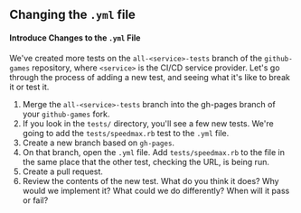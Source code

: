 ## Changing the `.yml` file

#### Introduce Changes to the `.yml` File

We've created more tests on the `all-<service>-tests` branch of the `github-games` repository, where `<service>` is the CI/CD service provider. Let's go through the process of adding a new test, and seeing what it's like to break it or test it.

1. Merge the `all-<service>-tests` branch into the gh-pages branch of your `github-games` fork.
1. If you look in the `tests/` directory, you'll see a few new tests. We're going to add the `tests/speedmax.rb` test to the `.yml` file.
1. Create a new branch based on `gh-pages`.
1. On that branch, open the `.yml` file. Add `tests/speedmax.rb` to the file in the same place that the other test, checking the URL, is being run.
1. Create a pull request.
1. Review the contents of the new test. What do you think it does? Why would we implement it? What could we do differently? When will it pass or fail?
